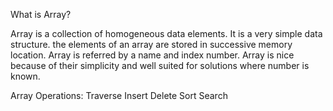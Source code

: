 What is Array?

Array is a collection of homogeneous data elements. It is a very simple data structure. the elements of an array are stored in successive memory location. Array is referred by a name and index number. Array is nice because of their simplicity and well suited for solutions where number is known.

Array Operations:
Traverse
Insert
Delete
Sort
Search
